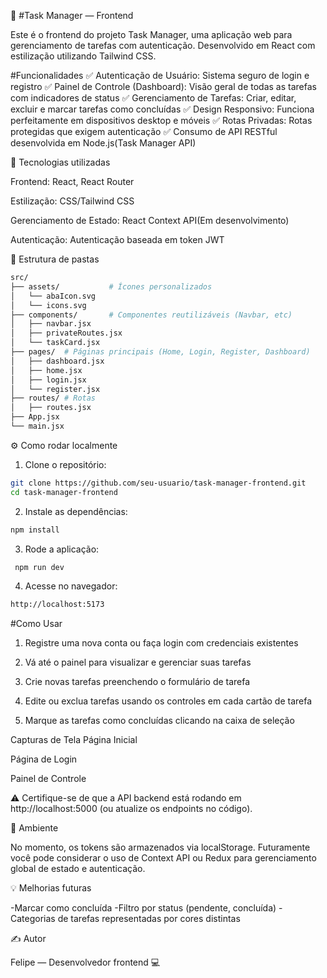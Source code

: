 📝 #Task Manager — Frontend

Este é o frontend do projeto Task Manager, uma aplicação web para gerenciamento de tarefas com autenticação. Desenvolvido em React com estilização utilizando Tailwind CSS.

#Funcionalidades
✅ Autenticação de Usuário: Sistema seguro de login e registro
✅ Painel de Controle (Dashboard): Visão geral de todas as tarefas com indicadores de status
✅ Gerenciamento de Tarefas: Criar, editar, excluir e marcar tarefas como concluídas
✅ Design Responsivo: Funciona perfeitamente em dispositivos desktop e móveis
✅ Rotas Privadas: Rotas protegidas que exigem autenticação
✅ Consumo de API RESTful desenvolvida em Node.js(Task Manager API)

🚀 Tecnologias utilizadas

 Frontend: React, React Router

 Estilização: CSS/Tailwind CSS

 Gerenciamento de Estado: React Context API(Em desenvolvimento)

 Autenticação: Autenticação baseada em token JWT


📂 Estrutura de pastas

```bash
src/
├── assets/           # Ícones personalizados
│   └── abaIcon.svg
│   └── icons.svg
├── components/       # Componentes reutilizáveis (Navbar, etc)
│   ├── navbar.jsx
│   ├── privateRoutes.jsx
│   └── taskCard.jsx
├── pages/  # Páginas principais (Home, Login, Register, Dashboard)
│   ├── dashboard.jsx
│   ├── home.jsx
│   ├── login.jsx
│   └── register.jsx 
├── routes/ # Rotas
│   ├── routes.jsx           
├── App.jsx
└── main.jsx
```

⚙️ Como rodar localmente

  1. Clone o repositório:
     
```bash
git clone https://github.com/seu-usuario/task-manager-frontend.git
cd task-manager-frontend
```
  2. Instale as dependências:

  ```bash
  npm install
  ```
  3. Rode a aplicação:

 ```bash
  npm run dev
  ```

  4. Acesse no navegador:

  ```bash
  http://localhost:5173
  ```

#Como Usar
1. Registre uma nova conta ou faça login com credenciais existentes

2. Vá até o painel para visualizar e gerenciar suas tarefas

3. Crie novas tarefas preenchendo o formulário de tarefa

4. Edite ou exclua tarefas usando os controles em cada cartão de tarefa

5. Marque as tarefas como concluídas clicando na caixa de seleção

Capturas de Tela
Página Inicial

Página de Login

Painel de Controle

⚠️ Certifique-se de que a API backend está rodando em http://localhost:5000 (ou atualize os endpoints no código).

🔐 Ambiente

No momento, os tokens são armazenados via localStorage. Futuramente você pode considerar o uso de Context API ou Redux para gerenciamento global de estado e autenticação.

💡 Melhorias futuras

-Marcar como concluída
-Filtro por status (pendente, concluída)
-Categorias de tarefas representadas por cores distintas

✍️ Autor

Felipe — Desenvolvedor frontend 💻
